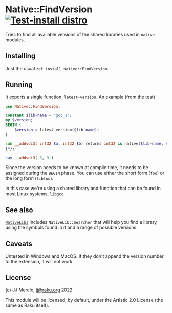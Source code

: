 # Native::FindVersion [![Test-install distro](https://github.com/JJ/raku-native-findversion/actions/workflows/test.yaml/badge.svg)](https://github.com/JJ/raku-native-findversion/actions/workflows/test.yaml)

Tries to find all available versions of the shared libraries used in `native
` modules.

## Installing

Just the usual `zef install Native::FindVersion`.

## Running

It exports a single function, `latest-version`. An example (from the test)

```raku
use Native::FindVersion;

constant $lib-name = "gcc_s";
my $version;
BEGIN {
    $version = latest-version($lib-name);
}

sub __addvdi3( int32 $a, int32 $b) returns int32 is native($lib-name, $version )
{*};

say __addvdi3( 3, 3 )
```

Since the version needs to be known at compile time, it needs to be assigned
 during the `BEGIN` phase. You can use either the short form (`foo`) or the
  long form (`libfoo`).
  
In this case we're using a shared library and function that can be found in
 most Linux systems, `libgcc`.

## See also

[`NativeLibs`](https://raku.land/github:salortiz/NativeLibs) includes
 `NativeLib::Searcher` that will help you find a library using the symbols
  found in it and a range of possible versions.

## Caveats

Untested in Windows and MacOS. If they don't append the version number to the
 extension, it will not work.

## License
 
(c) JJ Merelo, jj@raku.org 2022

This module will be licensed, by default, under the Artistic 2.0 License (the same as Raku itself). 
